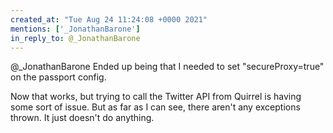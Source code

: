 ```yaml
---
created_at: "Tue Aug 24 11:24:08 +0000 2021"
mentions: ['_JonathanBarone']
in_reply_to: @_JonathanBarone
---
```


@_JonathanBarone Ended up being that I needed to set "secureProxy=true" on the passport config. 

Now that works, but trying to call the Twitter API from Quirrel is having some sort of issue. But as far as I can see, there aren't any exceptions thrown. It just doesn't do anything.